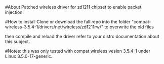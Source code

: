 #About
Patched wireless driver for zd1211 chipset to enable packet injection.

#How to install 
Clone or download the full repo into the folder "compat-wireless-3.5.4-1/drivers/net/wireless/zd1211rw/"
to overwrite the old files 

then compile and reload the driver refer to your distro documentation about this subject.

#Notes:
this was only tested with compat wireless vesion 3.5.4-1 under Linux 3.5.0-17-generic.

